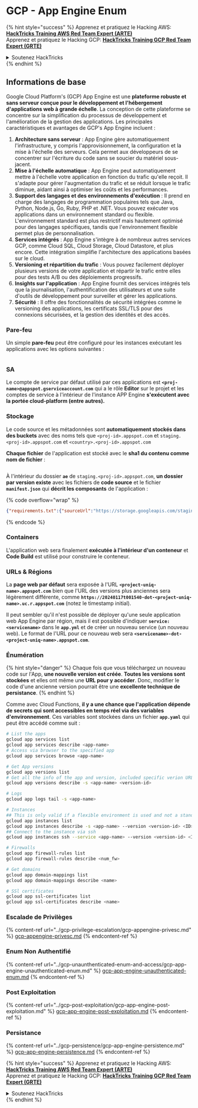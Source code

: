 # GCP - App Engine Enum

{% hint style="success" %}
Apprenez et pratiquez le Hacking AWS:<img src="/.gitbook/assets/image.png" alt="" data-size="line">[**HackTricks Training AWS Red Team Expert (ARTE)**](https://training.hacktricks.xyz/courses/arte)<img src="/.gitbook/assets/image.png" alt="" data-size="line">\
Apprenez et pratiquez le Hacking GCP: <img src="/.gitbook/assets/image (2).png" alt="" data-size="line">[**HackTricks Training GCP Red Team Expert (GRTE)**<img src="/.gitbook/assets/image (2).png" alt="" data-size="line">](https://training.hacktricks.xyz/courses/grte)

<details>

<summary>Soutenez HackTricks</summary>

* Consultez les [**plans d'abonnement**](https://github.com/sponsors/carlospolop)!
* **Rejoignez le** 💬 [**groupe Discord**](https://discord.gg/hRep4RUj7f) ou le [**groupe telegram**](https://t.me/peass) ou **suivez-nous** sur **Twitter** 🐦 [**@hacktricks\_live**](https://twitter.com/hacktricks\_live)**.**
* **Partagez des astuces de hacking en soumettant des PRs aux** [**HackTricks**](https://github.com/carlospolop/hacktricks) et [**HackTricks Cloud**](https://github.com/carlospolop/hacktricks-cloud) dépôts github.

</details>
{% endhint %}

## Informations de base <a href="#reviewing-app-engine-configurations" id="reviewing-app-engine-configurations"></a>

Google Cloud Platform's (GCP) App Engine est une **plateforme robuste et sans serveur conçue pour le développement et l'hébergement d'applications web à grande échelle**. La conception de cette plateforme se concentre sur la simplification du processus de développement et l'amélioration de la gestion des applications. Les principales caractéristiques et avantages de GCP's App Engine incluent :

1. **Architecture sans serveur** : App Engine gère automatiquement l'infrastructure, y compris l'approvisionnement, la configuration et la mise à l'échelle des serveurs. Cela permet aux développeurs de se concentrer sur l'écriture du code sans se soucier du matériel sous-jacent.
2. **Mise à l'échelle automatique** : App Engine peut automatiquement mettre à l'échelle votre application en fonction du trafic qu'elle reçoit. Il s'adapte pour gérer l'augmentation du trafic et se réduit lorsque le trafic diminue, aidant ainsi à optimiser les coûts et les performances.
3. **Support des langages et des environnements d'exécution** : Il prend en charge des langages de programmation populaires tels que Java, Python, Node.js, Go, Ruby, PHP et .NET. Vous pouvez exécuter vos applications dans un environnement standard ou flexible. L'environnement standard est plus restrictif mais hautement optimisé pour des langages spécifiques, tandis que l'environnement flexible permet plus de personnalisation.
4. **Services intégrés** : App Engine s'intègre à de nombreux autres services GCP, comme Cloud SQL, Cloud Storage, Cloud Datastore, et plus encore. Cette intégration simplifie l'architecture des applications basées sur le cloud.
5. **Versioning et répartition du trafic** : Vous pouvez facilement déployer plusieurs versions de votre application et répartir le trafic entre elles pour des tests A/B ou des déploiements progressifs.
6. **Insights sur l'application** : App Engine fournit des services intégrés tels que la journalisation, l'authentification des utilisateurs et une suite d'outils de développement pour surveiller et gérer les applications.
7. **Sécurité** : Il offre des fonctionnalités de sécurité intégrées comme le versioning des applications, les certificats SSL/TLS pour des connexions sécurisées, et la gestion des identités et des accès.

### Pare-feu

Un simple **pare-feu** peut être configuré pour les instances exécutant les applications avec les options suivantes :

<figure><img src="../../../.gitbook/assets/image (246).png" alt=""><figcaption></figcaption></figure>

### SA

Le compte de service par défaut utilisé par ces applications est **`<proj-name>@appspot.gserviceaccount.com`** qui a le rôle **Editor** sur le projet et les comptes de service à l'intérieur de l'instance APP Engine **s'exécutent avec la portée cloud-platform (entre autres).**

### Stockage

Le code source et les métadonnées sont **automatiquement stockés dans des buckets** avec des noms tels que `<proj-id>.appspot.com` et `staging.<proj-id>.appspot.com` et `<country>.<proj-id>.appspot.com`

**Chaque fichier** de l'application est stocké avec le **sha1 du contenu comme nom de fichier** :

<figure><img src="../../../.gitbook/assets/image (82).png" alt=""><figcaption></figcaption></figure>

À l'intérieur du dossier **`ae`** de `staging.<proj-id>.appspot.com`, **un dossier par version existe** avec les fichiers de **code source** et le fichier **`manifest.json`** qui **décrit les composants** de l'application :

{% code overflow="wrap" %}
```json
{"requirements.txt":{"sourceUrl":"https://storage.googleapis.com/staging.onboarding-host-98efbf97812843.appspot.com/a270eedcbe2672c841251022b7105d340129d108","sha1Sum":"a270eedc_be2672c8_41251022_b7105d34_0129d108"},"main_test.py":{"sourceUrl":"https://storage.googleapis.com/staging.onboarding-host-98efbf97812843.appspot.com/0ca32fd70c953af94d02d8a36679153881943f32","sha1Sum":"0ca32fd7_0c953af9_4d02d8a ...
```
{% endcode %}

### Containers

L'application web sera finalement **exécutée à l'intérieur d'un conteneur** et **Code Build** est utilisé pour construire le conteneur.

### URLs & Régions

La **page web par défaut** sera exposée à l'URL **`<project-uniq-name>.appspot.com`** bien que l'URL des versions plus anciennes sera légèrement différente, comme **`https://20240117t001540-dot-<project-uniq-name>.uc.r.appspot.com`** (notez le timestamp initial).

Il peut sembler qu'il n'est possible de déployer qu'une seule application web App Engine par région, mais il est possible d'indiquer **`service: <servicename>`** dans le **`app.yml`** et de créer un nouveau service (un nouveau web). Le format de l'URL pour ce nouveau web sera **`<servicename>-dot-<project-uniq-name>.appspot.com`**.

### Énumération

{% hint style="danger" %}
Chaque fois que vous téléchargez un nouveau code sur l'App, **une nouvelle version est créée**. **Toutes les versions sont stockées** et elles ont même une **URL pour y accéder**. Donc, modifier le code d'une ancienne version pourrait être une **excellente technique de persistance**.
{% endhint %}

Comme avec Cloud Functions, **il y a une chance que l'application dépende de secrets qui sont accessibles en temps réel via des variables d'environnement**. Ces variables sont stockées dans un fichier **`app.yaml`** qui peut être accédé comme suit :
```bash
# List the apps
gcloud app services list
gcloud app services describe <app-name>
# Access via browser to the specified app
gcloud app services browse <app-name>

# Get App versions
gcloud app versions list
# Get all the info of the app and version, included specific verion URL and the env
gcloud app versions describe -s <app-name> <version-id>

# Logs
gcloud app logs tail -s <app-name>

# Instances
## This is only valid if a flexible environment is used and not a standard one
gcloud app instances list
gcloud app instances describe -s <app-name> --version <version-id> <ID>
## Connect to the instance via ssh
gcloud app instances ssh --service <app-name> --version <version-id> <ID>

# Firewalls
gcloud app firewall-rules list
gcloud app firewall-rules describe <num_fw>

# Get domains
gcloud app domain-mappings list
gcloud app domain-mappings describe <name>

# SSl certificates
gcloud app ssl-certificates list
gcloud app ssl-certificates describe <name>
```
### Escalade de Privilèges

{% content-ref url="../gcp-privilege-escalation/gcp-appengine-privesc.md" %}
[gcp-appengine-privesc.md](../gcp-privilege-escalation/gcp-appengine-privesc.md)
{% endcontent-ref %}

### Enum Non Authentifié

{% content-ref url="../gcp-unaunthenticated-enum-and-access/gcp-app-engine-unauthenticated-enum.md" %}
[gcp-app-engine-unauthenticated-enum.md](../gcp-unaunthenticated-enum-and-access/gcp-app-engine-unauthenticated-enum.md)
{% endcontent-ref %}

### Post Exploitation

{% content-ref url="../gcp-post-exploitation/gcp-app-engine-post-exploitation.md" %}
[gcp-app-engine-post-exploitation.md](../gcp-post-exploitation/gcp-app-engine-post-exploitation.md)
{% endcontent-ref %}

### Persistance

{% content-ref url="../gcp-persistence/gcp-app-engine-persistence.md" %}
[gcp-app-engine-persistence.md](../gcp-persistence/gcp-app-engine-persistence.md)
{% endcontent-ref %}

{% hint style="success" %}
Apprenez et pratiquez le Hacking AWS:<img src="/.gitbook/assets/image.png" alt="" data-size="line">[**HackTricks Training AWS Red Team Expert (ARTE)**](https://training.hacktricks.xyz/courses/arte)<img src="/.gitbook/assets/image.png" alt="" data-size="line">\
Apprenez et pratiquez le Hacking GCP: <img src="/.gitbook/assets/image (2).png" alt="" data-size="line">[**HackTricks Training GCP Red Team Expert (GRTE)**<img src="/.gitbook/assets/image (2).png" alt="" data-size="line">](https://training.hacktricks.xyz/courses/grte)

<details>

<summary>Soutenez HackTricks</summary>

* Consultez les [**plans d'abonnement**](https://github.com/sponsors/carlospolop)!
* **Rejoignez le** 💬 [**groupe Discord**](https://discord.gg/hRep4RUj7f) ou le [**groupe telegram**](https://t.me/peass) ou **suivez-nous** sur **Twitter** 🐦 [**@hacktricks\_live**](https://twitter.com/hacktricks\_live)**.**
* **Partagez des astuces de hacking en soumettant des PRs aux dépôts github** [**HackTricks**](https://github.com/carlospolop/hacktricks) et [**HackTricks Cloud**](https://github.com/carlospolop/hacktricks-cloud).

</details>
{% endhint %}
